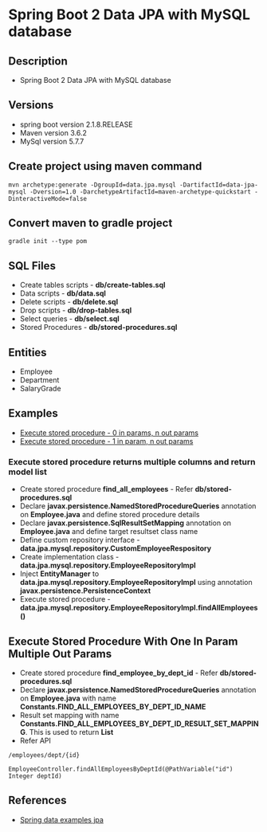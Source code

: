 # Spring Boot 2 Data JPA with MySQL database

## Description
* Spring Boot 2 Data JPA with MySQL database

## Versions
* spring boot version 2.1.8.RELEASE
* Maven version 3.6.2
* MySql version 5.7.7

## Create project using maven command
```
mvn archetype:generate -DgroupId=data.jpa.mysql -DartifactId=data-jpa-mysql -Dversion=1.0 -DarchetypeArtifactId=maven-archetype-quickstart -DinteractiveMode=false
```

## Convert maven to gradle project
```
gradle init --type pom
```

## SQL Files
* Create tables scripts - **db/create-tables.sql**
* Data scripts - **db/data.sql**
* Delete scripts - **db/delete.sql**
* Drop scripts - **db/drop-tables.sql**
* Select queries - **db/select.sql**
* Stored Procedures - **db/stored-procedures.sql**

## Entities
* Employee
* Department
* SalaryGrade

## Examples
* [Execute stored procedure - 0 in params, n out params](#execute-stored-procedure-returns-multiple-columns-and-return-model-list)
* [Execute stored procedure - 1 in param, n out params](#execute-stored-procedure-with-one-in-param-multiple-out-params)

### Execute stored procedure returns multiple columns and return model list
* Create stored procedure **find_all_employees** - Refer **db/stored-procedures.sql**
* Declare **javax.persistence.NamedStoredProcedureQueries** annotation on **Employee.java** and define stored procedure details
* Declare **javax.persistence.SqlResultSetMapping** annotation on **Employee.java** and define target resultset class name
* Define custom repository interface - **data.jpa.mysql.repository.CustomEmployeeRespository**
* Create implementation class - **data.jpa.mysql.repository.EmployeeRepositoryImpl**
* Inject **EntityManager** to **data.jpa.mysql.repository.EmployeeRepositoryImpl** using annotation **javax.persistence.PersistenceContext**
* Execute stored procedure - **data.jpa.mysql.repository.EmployeeRepositoryImpl.findAllEmployees()**

## Execute Stored Procedure With One In Param Multiple Out Params
* Create stored procedure **find_employee_by_dept_id** - Refer **db/stored-procedures.sql**
* Declare **javax.persistence.NamedStoredProcedureQueries** annotation on **Employee.java** with name **Constants.FIND_ALL_EMPLOYEES_BY_DEPT_ID_NAME**
* Result set mapping with name **Constants.FIND_ALL_EMPLOYEES_BY_DEPT_ID_RESULT_SET_MAPPING**. This is used to return **List<EmployeeModel>**
* Refer API
 
```
/employees/dept/{id}
```

```
EmployeeController.findAllEmployeesByDeptId(@PathVariable("id") Integer deptId)
```

## References
* [Spring data examples jpa](https://github.com/spring-projects/spring-data-examples/tree/master/jpa/jpa21)